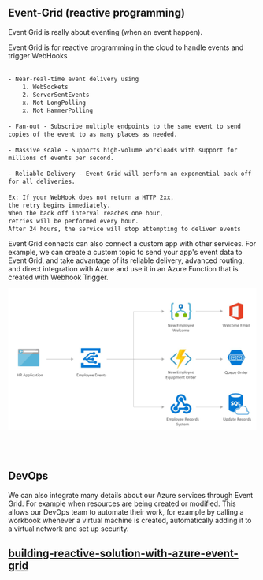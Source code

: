 ## Event-Grid (reactive programming)

Event Grid is really about eventing (when an event happen).

Event Grid is for reactive programming in the cloud to handle events and trigger WebHooks

```

- Near-real-time event delivery using 
    1. WebSockets
    2. ServerSentEvents
    x. Not LongPolling
    x. Not HammerPolling

- Fan-out - Subscribe multiple endpoints to the same event to send copies of the event to as many places as needed.

- Massive scale - Supports high-volume workloads with support for millions of events per second. 

- Reliable Delivery - Event Grid will perform an exponential back off for all deliveries. 

Ex: If your WebHook does not return a HTTP 2xx, 
the retry begins immediately. 
When the back off interval reaches one hour, 
retries will be performed every hour. 
After 24 hours, the service will stop attempting to deliver events

```


Event Grid connects can also connect a custom app with other services. 
For example, we can create a custom topic to send your app's event data to Event Grid, 
and take advantage of its reliable delivery, advanced routing, 
and direct integration with Azure and use it in an Azure Function that is created with Webhook Trigger.


![](event-grid-HR.jpg)

<br>
<br>



## DevOps
We can also integrate many details about our Azure services through Event Grid. 
For example when resources are being created or modified. This allows our DevOps team to automate their work, for example by calling a workbook whenever a virtual machine is created, 
automatically adding it to a virtual network and set up security.




## [building-reactive-solution-with-azure-event-grid](https://www.serverless360.com/blog/building-reactive-solution-with-azure-event-grid)



